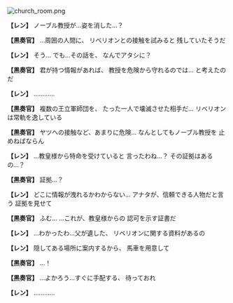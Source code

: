 
![church_room.png](../images/backgrounds/church_room.png)

**【レン】**
ノーブル教授が…姿を消した…？

**【黒奏官】**
…周囲の人間に、
リベリオンとの接触を試みると
残していたそうだ

**【レン】**
そう…
でも…その話を、
なんでアタシに？

**【黒奏官】**
君が持つ情報があれば、
教授を危険から守れるのでは…
と考えたのだ

**【レン】**
…………

**【黒奏官】**
複数の王立軍師団を、
たった一人で壊滅させた相手だ…
リベリオンは常軌を逸している

**【黒奏官】**
ヤツへの接触など、あまりに危険…
なんとしてもノーブル教授を
止めねばならん

**【レン】**
…教皇様から特命を受けていると
言ったわね…？
その証拠はあるの…？

**【黒奏官】**
証拠…？

**【レン】**
どこに情報が洩れるかわからない…
アナタが、信頼できる人物だと言う
証拠を見せて

**【黒奏官】**
ふむ…
…これが、教皇様からの
認可を示す証書だ

**【レン】**
…わかったわ…父が遺した、
リベリオンに関する資料があるの

**【レン】**
隠してある場所に案内するから、
馬車を用意して

**【黒奏官】**
…！

**【黒奏官】**
…よかろう…すぐに手配する、
待っておれ

**【レン】**
…………